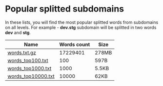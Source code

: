 # Popular splitted subdomains


In these lists, you will find the most popular splitted words from subdomains on all levels. For example - **dev.stg** subdomain will be splitted in two words **dev** and **stg**. 

| Name | Words count  | Size |
|---|---|---|
| [words.txt.gz](https://download.weakpass.com/words.txt.gz) | 17229401 |  278MB  |
| [words_top100.txt](https://github.com/zzzteph/probable_subdomains/blob/main/wordlists/words/words_top100.txt) | 100 | 597B  |
| [words_top1000.txt](https://github.com/zzzteph/probable_subdomains/blob/main/wordlists/words/words_top1000.txt) | 1000 | 5.5KB  |
| [words_top10000.txt](https://github.com/zzzteph/probable_subdomains/blob/main/wordlists/words/words_top10000.txt) | 10000 | 62KB  |